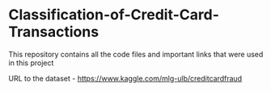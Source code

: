 # Classification-of-Credit-Card-Transactions
This repository contains all the code files and important links that were used in this project

URL to the dataset - https://www.kaggle.com/mlg-ulb/creditcardfraud
